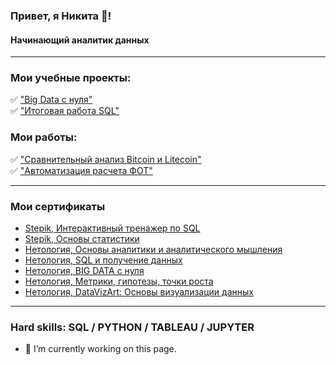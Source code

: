 ### Привет, я Никита 👋!
#### Начинающий аналитик данных
____

### Мои учебные проекты:

:white_check_mark: ["Big Data с нуля"](https://github.com/my1exp/Analysis_with_Python/blob/main/%D0%98%D1%82%D0%BE%D0%B3%D0%BE%D0%B2%D0%B0%D1%8F%20%D1%80%D0%B0%D0%B1%D0%BE%D1%82%D0%B0%20%22Big%20Data%20c%20%D0%BD%D1%83%D0%BB%D1%8F%22.ipynb)    
:white_check_mark: ["Итоговая работа SQL"](https://github.com/my1exp/Sql/blob/main/%D0%98%D1%82%D0%BE%D0%B3%D0%BE%D0%B2%D0%B0%D1%8F_%D1%80%D0%B0%D0%B1%D0%BE%D1%82%D0%B0_SQL.pdf)

### Мои работы:

:white_check_mark: ["Сравнительный анализ Bitcoin и Litecoin"](https://github.com/my1exp/Analysis_with_Python/blob/main/%D0%A1%D1%80%D0%B0%D0%B2%D0%BD%D0%B8%D1%82%D0%B5%D0%BB%D1%8C%D0%BD%D1%8B%D0%B9%20%D0%B0%D0%BD%D0%B0%D0%BB%D0%B8%D0%B7%20BTC%20%D0%B8%20LTC.ipynb)    
:white_check_mark: ["Автоматизация расчета ФОТ"](https://github.com/my1exp/Analysis_with_Python/blob/main/%D0%A7%D0%B0%D1%81%D1%8B_%D1%80%D0%B0%D0%B1%D0%BE%D1%82%D1%8B_%D0%9C%D0%B0%D0%B3%D0%BD%D0%B8%D1%82.ipynb)
____

### Мои сертификаты

- [Stepik, Интерактивный тренажер по SQL](https://stepik.org/cert/1467423)
- [Stepik, Основы статистики](https://stepik.org/cert/1450658)
- [Нетология, Основы аналитики и аналитического мышления](https://netology.ru/backend/api/user/programs/20603/pdf_certificate)
- [Нетология, SQL и получение данных](https://netology.ru/backend/api/user/programs/20674/pdf_certificate)
- [Нетология, BIG DATA с нуля](https://netology.ru/backend/api/user/programs/20431/pdf_certificate)
- [Нетология, Метрики, гипотезы, точки роста](https://netology.ru/backend/api/user/programs/23963/pdf_certificate)
- [Нетология, DataVizArt: Основы визуализации данных](https://netology.ru/backend/api/user/programs/23249/pdf_certificate)
____

### Hard skills: SQL / PYTHON / TABLEAU / JUPYTER

- 🔭 I’m currently working on this page. 





